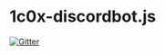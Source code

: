 # 1c0x-discordbot.js

[![Gitter](https://badges.gitter.im/oneczerox/1c0x-discordbot.js.svg)](https://gitter.im/oneczerox/1c0x-discordbot.js?utm_source=badge&utm_medium=badge&utm_campaign=pr-badge)
